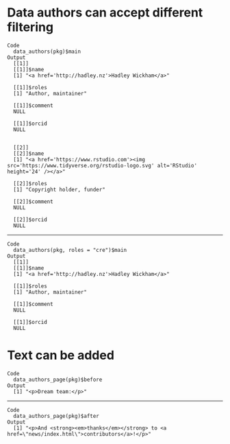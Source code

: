 # Data authors can accept different filtering

    Code
      data_authors(pkg)$main
    Output
      [[1]]
      [[1]]$name
      [1] "<a href='http://hadley.nz'>Hadley Wickham</a>"
      
      [[1]]$roles
      [1] "Author, maintainer"
      
      [[1]]$comment
      NULL
      
      [[1]]$orcid
      NULL
      
      
      [[2]]
      [[2]]$name
      [1] "<a href='https://www.rstudio.com'><img src='https://www.tidyverse.org/rstudio-logo.svg' alt='RStudio' height='24' /></a>"
      
      [[2]]$roles
      [1] "Copyright holder, funder"
      
      [[2]]$comment
      NULL
      
      [[2]]$orcid
      NULL
      
      

---

    Code
      data_authors(pkg, roles = "cre")$main
    Output
      [[1]]
      [[1]]$name
      [1] "<a href='http://hadley.nz'>Hadley Wickham</a>"
      
      [[1]]$roles
      [1] "Author, maintainer"
      
      [[1]]$comment
      NULL
      
      [[1]]$orcid
      NULL
      
      

# Text can be added

    Code
      data_authors_page(pkg)$before
    Output
      [1] "<p>Dream team:</p>"

---

    Code
      data_authors_page(pkg)$after
    Output
      [1] "<p>And <strong><em>thanks</em></strong> to <a href=\"news/index.html\">contributors</a>!</p>"

